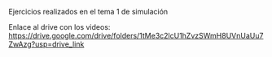 Ejercicios realizados en el tema 1 de simulación

Enlace al drive con los videos: https://drive.google.com/drive/folders/1tMe3c2lcU1hZvzSWmH8UVnUaUu7ZwAzg?usp=drive_link 
